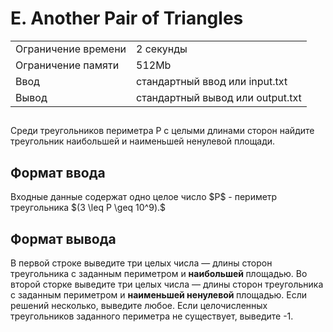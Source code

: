 <div class="problem-statement">
   <div class="header">
      <h1 class="title">E. Another Pair of Triangles</h1>
      <table>
         <tr class="time-limit">
            <td class="property-title">Ограничение времени</td>
            <td>2&nbsp;секунды</td>
         </tr>
         <tr class="memory-limit">
            <td class="property-title">Ограничение памяти</td>
            <td>512Mb</td>
         </tr>
         <tr class="input-file">
            <td class="property-title">Ввод</td>
            <td colspan="1">стандартный ввод или input.txt</td>
         </tr>
         <tr class="output-file">
            <td class="property-title">Вывод</td>
            <td colspan="1">стандартный вывод или output.txt</td>
         </tr>
      </table>
   </div>
   <h2></h2>
   <div class="legend"> Среди треугольников периметра P с целыми длинами сторон найдите треугольник наибольшей и наименьшей ненулевой площади.

   </div>
   <h2>Формат ввода</h2>
   <div class="input-specification"> Входные данные содержат одно целое число $P$ - периметр треугольника $(3 \leq P \geq 10^9).$
   </div>
   <h2>Формат вывода</h2>
   <div class="output-specification"> В первой строке выведите три целых числа — длины сторон треугольника с заданным периметром и <span style="font-weight: bold;">наибольшей
      </span>площадью. Во второй сторке выведите три целых числа — длины сторон треугольника с заданным периметром и <span style="font-weight:
      bold;">наименьшей ненулевой </span>площадью. Если решений несколько, выведите любое. Если целочисленных треугольников заданного
      периметра не существует, выведите -1.
   </div>
